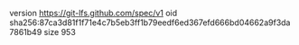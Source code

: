 version https://git-lfs.github.com/spec/v1
oid sha256:87ca3d81f1f71e4c7b5eb3ff1b79eedf6ed367efd666bd04662a9f3da7861b49
size 953
